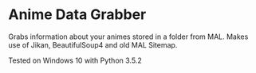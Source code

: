 # Anime Data Grabber
Grabs information about your animes stored in a folder from MAL.
Makes use of Jikan, BeautifulSoup4 and old MAL Sitemap.

Tested on Windows 10  with Python 3.5.2

